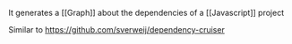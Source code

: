It generates a [[Graph]] about the dependencies of a [[Javascript]] project

Similar to https://github.com/sverweij/dependency-cruiser